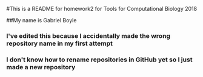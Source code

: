 #This is a README for homework2 for Tools for Computational Biology 2018

##My name is Gabriel Boyle

### I've edited this because I accidentally made the wrong repository name in my first attempt
### I don't know how to rename repositories in GitHub yet so I just made a new repository
